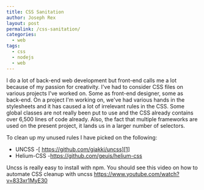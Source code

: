 ```yaml
---
title: CSS Sanitation
author: Joseph Rex
layout: post
permalink: /css-sanitation/
categories:
  - web
tags:
  - css
  - nodejs
  - web
---
```

I do a lot of back-end web development but front-end calls me a lot because of my passion for creativity. I've had to consider CSS files on various projects I've worked on. Some as front-end designer, some as back-end. On a project I'm working on, we've had various hands in the stylesheets and it has caused a lot of irrelevant rules in the CSS. Some global classes are not really been put to use and the CSS already contains over 6,500 lines of code already. Also, the fact that multiple frameworks are used on the present project, it lands us in a larger number of selectors.
<!--more-->

To clean up my unused rules I have picked on the following:

  * UNCSS -[ https://github.com/giakki/uncss][1]
  * Helium-CSS -<https://github.com/geuis/helium-css>

Uncss is really easy to install with npm. You should see this video on how to automate CSS cleanup with uncss <https://www.youtube.com/watch?v=833xr1MyE30>

 [1]: https://github.com/giakki/uncss